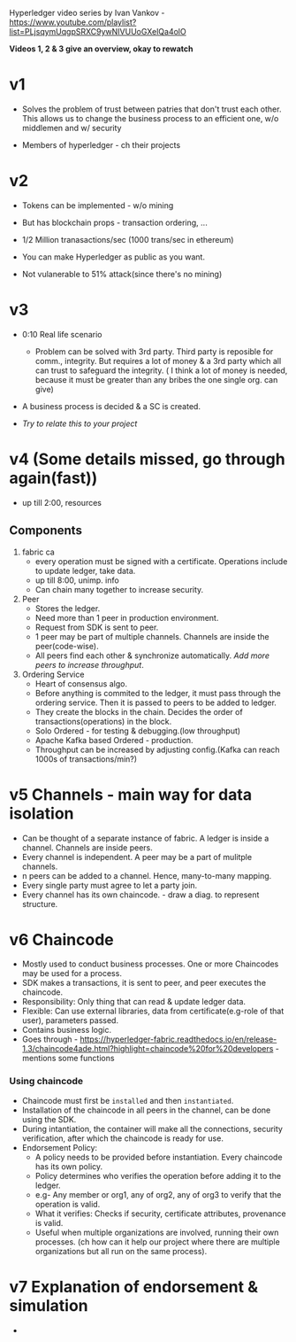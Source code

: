 Hyperledger video series by Ivan Vankov - https://www.youtube.com/playlist?list=PLjsqymUqgpSRXC9ywNIVUUoGXelQa4olO

**Videos 1, 2 & 3 give an overview, okay to rewatch**

# v1
- Solves the problem of trust between patries that don't trust each other. This allows us to change the business process to an efficient one, w/o middlemen and w/ security 

- Members of hyperledger - ch their projects

# v2
- Tokens can be implemented - w/o mining

- But has blockchain props - transaction ordering, ...

- 1/2 Million tranasactions/sec (1000 trans/sec in ethereum)

- You can make Hyperledger as public as you want.

- Not vulanerable to 51% attack(since there's no mining)

# v3
- 0:10 Real life scenario
    - Problem can be solved with 3rd party. Third party is reposible for comm., integrity. But requires a lot of money & a 3rd party which all can trust to safeguard the integrity. ( I think a lot of money is needed, because it must be greater than any bribes the one single org. can give)

- A business process is decided & a SC is created.

- *Try to relate this to your project*

# v4 (Some details missed, go through again(fast))
- up till 2:00, resources
## Components
1. fabric ca
    - every operation must be signed with a certificate. Operations include to update ledger, take data.
    - up till 8:00, unimp. info
    - Can chain many together to increase security.
2. Peer
    - Stores the ledger.
    - Need more than 1 peer in production environment.
    - Request from SDK is sent to peer.
    - 1 peer may be part of multiple channels. Channels are inside the peer(code-wise).
    - All peers find each other & synchronize automatically. *Add more peers to increase throughput*.
3. Ordering Service
    - Heart of consensus algo.
    - Before anything is commited to the ledger, it must pass through the ordering service. Then it is passed to peers to be added to ledger.
    - They create the blocks in the chain. Decides the order of transactions(operations) in the block.
    - Solo Ordered - for testing & debugging.(low throughput)
    - Apache Kafka based Ordered - production.
    - Throughput can be increased by adjusting config.(Kafka can reach 1000s of transactions/min?)

# v5 Channels - main way for data isolation
- Can be thought of a separate instance of fabric. A ledger is inside a channel. Channels are inside peers.
- Every channel is independent. A peer may be a part of mulitple channels.
- n peers can be added to a channel. Hence, many-to-many mapping.
- Every single party must agree to let a party join.
- Every channel has its own chaincode. - draw a diag. to represent structure.

# v6 Chaincode
- Mostly used to conduct business processes. One or more Chaincodes may be used for a process.
- SDK makes a transactions, it is sent to peer, and peer executes the chaincode.
- Responsibility: Only thing that can read & update ledger data.
- Flexible: Can use external libraries, data from certificate(e.g-role of that user), parameters passed.
- Contains business logic.
- Goes through - https://hyperledger-fabric.readthedocs.io/en/release-1.3/chaincode4ade.html?highlight=chaincode%20for%20developers - mentions some functions
### Using chaincode
- Chaincode must first be `installed` and then `instantiated`.
- Installation of the chaincode in all peers in the channel, can be done using the SDK.
- During intantiation, the container will make all the connections, security verification, after which the chaincode is ready for use.
- Endorsement Policy:
    - A policy needs to be provided before instantiation. Every chaincode has its own policy.
    - Policy determines who verifies the operation before adding it to the ledger.
    - e.g- Any member or org1, any of org2, any of org3 to verify that the operation is valid.
    - What it verifies: Checks if security, certificate attributes, provenance is valid.
    - Useful when multiple organizations are involved, running their own processes. (ch how can it help our project where there are multiple organizations but all run on the same process).

# v7 Explanation of endorsement & simulation
- 